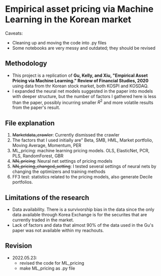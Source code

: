 # Empirical asset pricing via Machine Learning in the Korean market

Caveats:
- Cleaning up and moving the code into .py files
- Some notebooks are very messy and outdated; they should be revised

## Methodology
- This project is a replication of **Gu, Kelly, and Xiu, "Empirical Asset Pricing via Machine Learning." Review of Financial Studies, 2020** using data from thr Korean stock market, both KOSPI and KOSDAQ.
- I expanded the neural net models suggested in the paper into models with deeper structure, but the number of factors I gathered here is less than the paper, possibly incurring smaller $R^2$ and more volatile results from the paper's result.

## File explanation
1. ~~Marketdata_crawler~~: Currently dismissed the crawler
2. The factors that I used initially are"
    Beta, SMB, HML, Market portfolio, Moving Average, Momentum, PER
3. ML_pricing: machine learning pricing models. OLS, ElasticNet, PCR, PLS, RandomForest, GBR
4. ~~NN_pricing~~: Neural net settings of pricing models
5. ~~NN_pricing_changed_setting~~: I tested several settings of neural nets by changing the optimizers and training methods
6. FF3 test: statistics related to the pricing models, also generate Decile portfolios.

<!--
### Additional/Extended Variables
**Additional data revision for this repo**
The data period for training/validation is different in the revised code, which makes the prediction result different from the previous result pdf file.
- index = 'date', 'ticker'
- Target: 'target'
- Variables:
  - Market return based: 'market_return', 'excess_market_return'
  - Fama French 3 factor: 'ff3_bin_return', 'smb', 'hml', 
  - CAPM: 'const', 'beta', 'ido_vol', 'beta_seq', 
  - Fundamental: 'EPR', 'BPR', 'div_ret','div'
  - ETC:
    - 'size_rnk', 'share_turnover', 'share_turnover_rnk', 'std12', 'cross_rnk', 'time_rnk',
    - Momentum:'mom1', 'mom2', 'mom3', 'mom4', 'mom5', 'mom6', 'mom7', 'mom8', 'mom9', 'mom10', 'mom11', 'mom12', 
    - Support line(based on price): 'support_low', 'support_high'
  - Macro
    - Korean Treasury: 'tb3y', 'tb5y', 'tb10y', 'cb3y'
    - usd/krw: 'change_usd_krw_monthly', 'lo_usd_krw_monthly', 'ho_usd_krw_monthly', 'co_usd_krw_monthly', 'change_usd_krw_daily', 'lo_usd_krw_daily', 'ho_usd_krw_daily', 'co_usd_krw_daily',
    - WTI: 'change_wti', 'lo_wti', 'ho_wti', 'co_wti', 
    - Market Portfolio: 'change_nasdaq', 'lo_nasdaq', 'ho_nasdaq', 'co_nasdaq', 'close_sp500', 'change_sp500', 'lo_sp500', 'ho_sp500', 'co_sp500',
    - US Treasury: 'close_bond_10y', 'close_bond_2y', 'close_bond_1m', 'close_bond_1y', 
    - VIX:'close_vix', 'change_vix', 'lo_vix', 'ho_vix', 'co_vix',
  - Log:'log_mom1', 'log_mom2', 'log_mom3', 'log_mom4', 'log_EPR', 'log_share_turnover', 'log_mom6', 'log_mom5', 'log_mom12', 'log_mom11', 'log_mom10', 'log_mom8', 'log_mom9', 'log_mom7', 'log_std12', 'log_BPR', 'log_change_wti', 'log_ff3_bin_return', 'log_ho_wti', 'log_ho_usd_krw_monthly', 'log_smb', 'log_co_sp500', 'log_change_usd_krw_daily', 'log_ho_vix', 'log_change_vix', 'log_change_usd_krw_monthly', 'log_ho_usd_krw_daily', 'log_ho_sp500', 'log_close_vix', 'log_ho_nasdaq', 'log_co_usd_krw_daily', 'log_close_bond_1m', 'log_change_sp500', 'log_co_nasdaq', 'log_close_bond_1y', 'log_close_bond_2y', 'log_ido_vol', 'log_change_nasdaq', 'log_close_sp500', 'log_lo_usd_krw_daily', 'log_lo_nasdaq', 'log_lo_sp500', 'log_lo_usd_krw_monthly', 'log_beta_seq', 'log_beta', 'log_hml', 'log_co_usd_krw_monthly', 'log_lo_wti', 
  - Categorical: 'vix_cat_mid', 'vix_cat_high'
-->

## Limitations of the research
- Data availability. There is a survivorship bias in the data since the only data available through Korea Exchange is for the securites that are currently traded in the market.
- Lack of factors and data that almost 90% of the data used in the Gu's paper was not available within my reachouts.

## Revision
- 2022.05.23:
  - revised the code for ML_pricing
  - make ML_pricing as .py file

